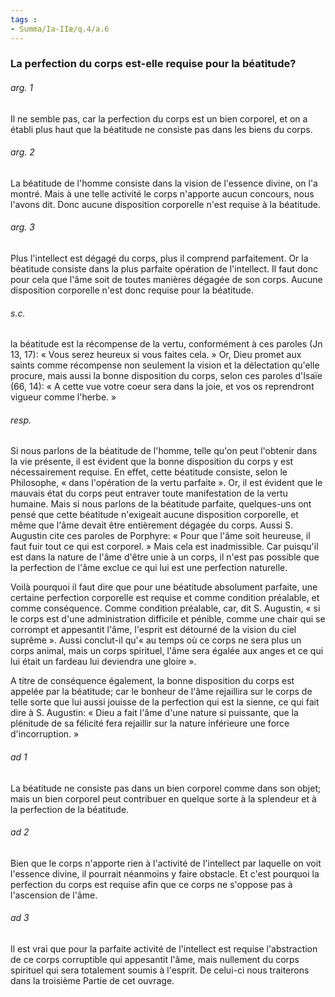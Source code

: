 ```yaml
---
tags : 
- Summa/Ia-IIæ/q.4/a.6
---
```


### La perfection du corps est-elle requise pour la béatitude?

###### arg. 1
Il ne semble pas, car la perfection du corps est un bien corporel, et on a établi plus haut que la béatitude ne consiste pas dans les biens du corps. 

###### arg. 2
La béatitude de l'homme consiste dans la vision de l'essence divine, on l'a montré. Mais à une telle activité le corps n'apporte aucun concours, nous l'avons dit. Donc aucune disposition corporelle n'est requise à la béatitude. 

###### arg. 3
Plus l'intellect est dégagé du corps, plus il comprend parfaitement. Or la béatitude consiste dans la plus parfaite opération de l'intellect. Il faut donc pour cela que l'âme soit de toutes manières dégagée de son corps. Aucune disposition corporelle n'est donc requise pour la béatitude. 

###### s.c.
la béatitude est la récompense de la vertu, conformément à ces paroles (Jn 13, 17): « Vous serez heureux si vous faites cela. » Or, Dieu promet aux saints comme récompense non seulement la vision et la délectation qu'elle procure, mais aussi la bonne disposition du corps, selon ces paroles d'Isaïe (66, 14): « A cette vue votre coeur sera dans la joie, et vos os reprendront vigueur comme l'herbe. » 

###### resp.
Si nous parlons de la béatitude de l'homme, telle qu'on peut l'obtenir dans la vie présente, il est évident que la bonne disposition du corps y est nécessairement requise. En effet, cette béatitude consiste, selon le Philosophe, « dans l'opération de la vertu parfaite ». Or, il est évident que le mauvais état du corps peut entraver toute manifestation de la vertu humaine. Mais si nous parlons de la béatitude parfaite, quelques-uns ont pensé que cette béatitude n'exigeait aucune disposition corporelle, et même que l'âme devait être entièrement dégagée du corps. Aussi S. Augustin cite ces paroles de Porphyre: « Pour que l'âme soit heureuse, il faut fuir tout ce qui est corporel. » Mais cela est inadmissible. Car puisqu'il est dans la nature de l'âme d'être unie à un corps, il n'est pas possible que la perfection de l'âme exclue ce qui lui est une perfection naturelle. 

Voilà pourquoi il faut dire que pour une béatitude absolument parfaite, une certaine perfection corporelle est requise et comme condition préalable, et comme conséquence. Comme condition préalable, car, dit S. Augustin, « si le corps est d'une administration difficile et pénible, comme une chair qui se corrompt et appesantit l'âme, l'esprit est détourné de la vision du ciel suprême ». Aussi conclut-il qu'« au temps où ce corps ne sera plus un corps animal, mais un corps spirituel, l'âme sera égalée aux anges et ce qui lui était un fardeau lui deviendra une gloire ». 

A titre de conséquence également, la bonne disposition du corps est appelée par la béatitude; car le bonheur de l'âme rejaillira sur le corps de telle sorte que lui aussi jouisse de la perfection qui est la sienne, ce qui fait dire à S. Augustin: « Dieu a fait l'âme d'une nature si puissante, que la plénitude de sa félicité fera rejaillir sur la nature inférieure une force d'incorruption. » 

###### ad 1
La béatitude ne consiste pas dans un bien corporel comme dans son objet; mais un bien corporel peut contribuer en quelque sorte à la splendeur et à la perfection de la béatitude. 

###### ad 2
Bien que le corps n'apporte rien à l'activité de l'intellect par laquelle on voit l'essence divine, il pourrait néanmoins y faire obstacle. Et c'est pourquoi la perfection du corps est requise afin que ce corps ne s'oppose pas à l'ascension de l'âme. 

###### ad 3
Il est vrai que pour la parfaite activité de l'intellect est requise l'abstraction de ce corps corruptible qui appesantit l'âme, mais nullement du corps spirituel qui sera totalement soumis à l'esprit. De celui-ci nous traiterons dans la troisième Partie de cet ouvrage. 

